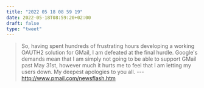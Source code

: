 ```yaml
---
title: "2022 05 18 08 59 19"
date: 2022-05-18T08:59:20+02:00
draft: false
type: "tweet"
---
```


> So, having spent hundreds of frustrating hours developing a working OAUTH2 solution for GMail, I am defeated at the final hurdle. Google's demands mean that I am simply not going to be able to support GMail past May 31st, however much it hurts me to feel that I am letting my users down.
> My deepest apologies to you all. --- <http://www.pmail.com/newsflash.htm>
